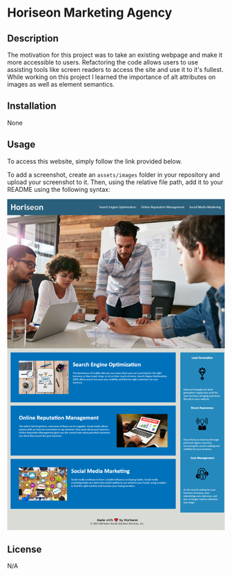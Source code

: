 # Horiseon Marketing Agency

## Description


The motivation for this project was to take an existing webpage and make it more accessible to users. Refactoring the code allows users to use assisting tools like screen readers to access the site and use it to it's fullest. While working on this project I learned the importance of alt attributes on images as well as element semantics.



## Installation

None

## Usage

To access this website, simply follow the link provided below.

To add a screenshot, create an `assets/images` folder in your repository and upload your screenshot to it. Then, using the relative file path, add it to your README using the following syntax:

![A full length screenshot of the landing page of this website](./Develop/assets/images/Horiseon-webpage-screenshot.png)


## License

N/A

